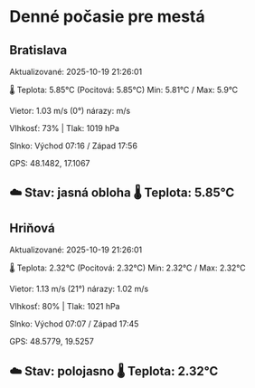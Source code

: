 ﻿# Denné počasie pre mestá

## Bratislava
Aktualizované: 2025-10-19 21:26:01

🌡️ Teplota: 5.85°C 
(Pocitová: 5.85°C)
Min: 5.81°C / Max: 5.9°C

Vietor: 1.03 m/s    (0°) 
nárazy:  m/s

Vlhkosť: 73% | Tlak: 1019 hPa

Slnko: Východ 07:16 / Západ 17:56

GPS: 48.1482, 17.1067

☁️ Stav: jasná obloha        🌡️ Teplota: 5.85°C
---

## Hriňová
Aktualizované: 2025-10-19 21:26:01

🌡️ Teplota: 2.32°C 
(Pocitová: 2.32°C)
Min: 2.32°C / Max: 2.32°C

Vietor: 1.13 m/s (21°)
nárazy: 1.02 m/s

Vlhkosť: 80% | Tlak: 1021 hPa

Slnko: Východ 07:07 / Západ 17:45

GPS: 48.5779, 19.5257

☁️ Stav: polojasno        🌡️ Teplota: 2.32°C
---
